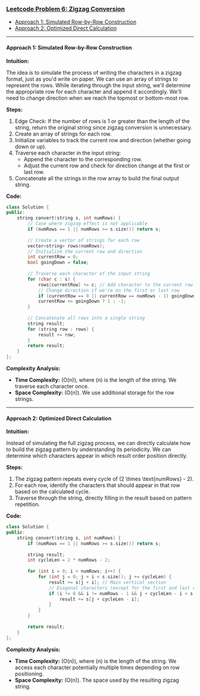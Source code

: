 ### [Leetcode Problem 6: Zigzag Conversion](https://leetcode.com/problems/zigzag-conversion/)

- [Approach 1: Simulated Row-by-Row Construction](#approach-1-simulated-row-by-row-construction)
- [Approach 2: Optimized Direct Calculation](#approach-2-optimized-direct-calculation)

---

#### Approach 1: Simulated Row-by-Row Construction

**Intuition:**

The idea is to simulate the process of writing the characters in a zigzag format, just as you'd write on paper. We can use an array of strings to represent the rows. While iterating through the input string, we'll determine the appropriate row for each character and append it accordingly. We'll need to change direction when we reach the topmost or bottom-most row.

**Steps:**

1. Edge Check: If the number of rows is 1 or greater than the length of the string, return the original string since zigzag conversion is unnecessary.
2. Create an array of strings for each row.
3. Initialize variables to track the current row and direction (whether going down or up).
4. Traverse each character in the input string:
   - Append the character to the corresponding row.
   - Adjust the current row and check for direction change at the first or last row.
5. Concatenate all the strings in the row array to build the final output string.

**Code:**

```cpp
class Solution {
public:
    string convert(string s, int numRows) {
        // Case where zigzag effect is not applicable
        if (numRows == 1 || numRows >= s.size()) return s;
        
        // Create a vector of strings for each row
        vector<string> rows(numRows);
        // Initialize the current row and direction
        int currentRow = 0;
        bool goingDown = false;
        
        // Traverse each character of the input string
        for (char c : s) {
            rows[currentRow] += c; // Add character to the current row
            // Change direction if we're on the first or last row
            if (currentRow == 0 || currentRow == numRows - 1) goingDown = !goingDown;
            currentRow += goingDown ? 1 : -1;
        }
        
        // Concatenate all rows into a single string
        string result;
        for (string row : rows) {
            result += row;
        }
        return result;
    }
};
```

**Complexity Analysis:**

- **Time Complexity:** \(O(n)\), where \(n\) is the length of the string. We traverse each character once.
- **Space Complexity:** \(O(n)\). We use additional storage for the row strings.

---

#### Approach 2: Optimized Direct Calculation

**Intuition:**

Instead of simulating the full zigzag process, we can directly calculate how to build the zigzag pattern by understanding its periodicity. We can determine which characters appear in which result order position directly.

**Steps:**

1. The zigzag pattern repeats every cycle of \(2 \times \text{numRows} - 2\).
2. For each row, identify the characters that should appear in that row based on the calculated cycle.
3. Traverse through the string, directly filling in the result based on pattern repetition.

**Code:**

```cpp
class Solution {
public:
    string convert(string s, int numRows) {
        if (numRows == 1 || numRows >= s.size()) return s;
        
        string result;
        int cycleLen = 2 * numRows - 2;
        
        for (int i = 0; i < numRows; i++) {
            for (int j = 0; j + i < s.size(); j += cycleLen) {
                result += s[j + i]; // Main vertical section
                // Diagonal characters (except for the first and last row)
                if (i != 0 && i != numRows - 1 && j + cycleLen - i < s.size()) {
                    result += s[j + cycleLen - i];
                }
            }
        }
        
        return result;
    }
};
```

**Complexity Analysis:**

- **Time Complexity:** \(O(n)\), where \(n\) is the length of the string. We access each character potentially multiple times depending on row positioning.
- **Space Complexity:** \(O(n)\). The space used by the resulting zigzag string.


